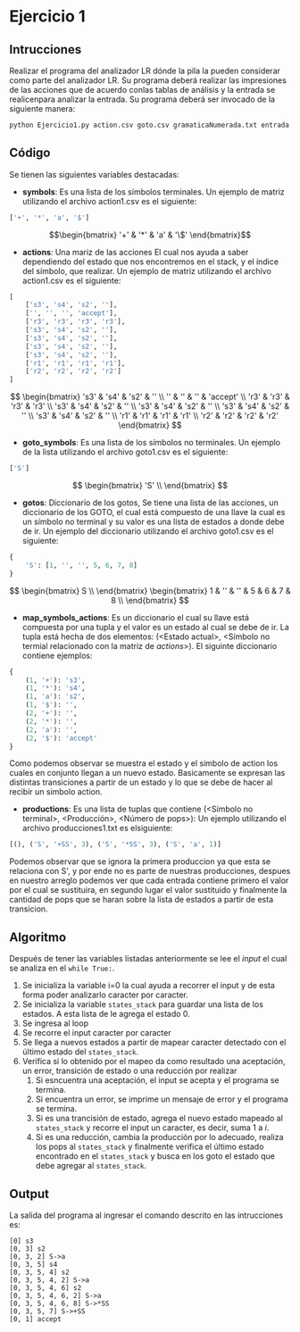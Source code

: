 # Ejercicio 1

## Intrucciones
Realizar el programa del analizador LR dónde la pila la pueden considerar como parte del analizador LR. Su programa deberá realizar las impresiones de las acciones que de acuerdo conlas tablas de análisis  y  la  entrada  se  realicenpara  analizar  la  entrada. Su  programa  deberá  ser  invocado  de  la siguiente manera:
``` sh
python Ejercicio1.py action.csv goto.csv gramaticaNumerada.txt entrada.txt
```

## Código
Se tienen las siguientes variables destacadas:
- **symbols**: Es una lista de los símbolos terminales. Un ejemplo de matriz utilizando el archivo action1.csv es el siguiente:
```python
['+', '*', 'a', '$']
```
$$\begin{bmatrix}
      '+' & '*' & 'a' & '\$'
\end{bmatrix}$$


- **actions**: Una mariz de las acciones El cual nos ayuda a saber dependiendo del estado que nos encontremos en el stack, y el índice del símbolo, que realizar. Un ejemplo de matriz utilizando el archivo action1.csv es el siguiente:
```python
[
    ['s3', 's4', 's2', ''], 
    ['', '', '', 'accept'], 
    ['r3', 'r3', 'r3', 'r3'], 
    ['s3', 's4', 's2', ''], 
    ['s3', 's4', 's2', ''], 
    ['s3', 's4', 's2', ''], 
    ['s3', 's4', 's2', ''], 
    ['r1', 'r1', 'r1', 'r1'], 
    ['r2', 'r2', 'r2', 'r2']
]
```

$$
  \begin{bmatrix}
      's3' & 's4' & 's2' & '' \\
      '' & '' & '' & 'accept' \\
      'r3' & 'r3' & 'r3' & 'r3' \\
      's3' & 's4' & 's2' & '' \\
      's3' & 's4' & 's2' & '' \\
      's3' & 's4' & 's2' & '' \\
      's3' & 's4' & 's2' & '' \\
      'r1' & 'r1' & 'r1' & 'r1' \\
      'r2' & 'r2' & 'r2' & 'r2'
  \end{bmatrix}
$$

- **goto_symbols**: Es una lista de los símbolos no terminales. Un ejemplo de la lista utilizando el archivo goto1.csv es el siguiente:
```python
['S']
```

$$
  \begin{bmatrix}
      'S' \\
  \end{bmatrix}
$$

- **gotos**: Diccionario de los gotos, Se tiene una lista de las acciones, un diccionario de los GOTO, el cual está compuesto de una llave la cual es un símbolo no terminal y su valor es una lista de estados a donde debe de ir. Un ejemplo del diccionario utilizando el archivo goto1.csv es el siguiente:
```python
{
    'S': [1, '', '', 5, 6, 7, 8]
}
```

$$
\begin{bmatrix} 
  S \\
\end{bmatrix}
\begin{bmatrix} 
  1 & '' & '' & 5 & 6 & 7 & 8 \\
\end{bmatrix}
$$ 

- **map_symbols_actions**: Es un diccionario el cual su llave está compuesta por una tupla y el valor es un estado al cual se debe de ir. La tupla está hecha de dos elementos: (\<Estado actual>, <Símbolo no termial relacionado con la matriz de *actions*>). El siguinte diccionario contiene ejemplos:
```python
{
    (1, '+'): 's3',
    (1, '*'): 's4',
    (1, 'a'): 's2', 
    (1, '$'): '', 
    (2, '+'): '', 
    (2, '*'): '', 
    (2, 'a'): '', 
    (2, '$'): 'accept'
} 
```
Como podemos observar se muestra el estado y el simbolo de action los cuales en conjunto llegan a un nuevo estado. Basicamente se expresan las distintas transiciones a partir de un estado y lo que se debe de hacer al recibir un simbolo action.

- **productions**: Es una lista de tuplas que contiene (\<Símbolo no terminal>, <Producción>, <Número de pops>): Un ejemplo utilizando el archivo producciones1.txt es elsiguiente:

```python
[(), ('S', '+SS', 3), ('S', '*SS', 3), ('S', 'a', 1)]
```
Podemos observar que se ignora la primera produccion ya que esta se relaciona con S', y por ende no es parte de nuestras producciones, despues en nuestro arreglo podemos ver que cada entrada contiene primero el valor por el cual se sustituira, en segundo lugar el valor sustituido y finalmente la cantidad de pops que se haran sobre la lista de estados a partir de esta transicion.

## Algoritmo

Después de tener las variables listadas anteriormente se lee el *input* el cual se analiza en el ```while True:```. 
1. Se inicializa la variable i=0 la cual ayuda a recorrer el input y de esta forma poder analizarlo caracter por caracter.
2. Se inicializa la variable ```states_stack``` para guardar una lista de los estados. A esta lista de le agrega el estado 0.
3. Se ingresa al loop
4. Se recorre el input caracter por caracter
5. Se llega a nuevos estados a partir de mapear caracter detectado con el último estado del  ```states_stack```.
6. Verifica si lo obtenido por el mapeo da como resultado una aceptación, un error, transición de estado o una reducción por realizar
   1. Si esncuentra una aceptación, el input se acepta y el programa se termina.
   2. Si encuentra un error, se imprime un mensaje de error y el programa se termina.
   3. Si es una trancisión de estado, agrega el nuevo estado mapeado al ```states_stack``` y recorre el input un caracter, es decir, suma 1 a *i*.
   4. Si es una reducción, cambia la producción por lo adecuado, realiza los pops al ```states_stack``` y finalmente verifica el último estado encontrado en el ```states_stack``` y busca en los goto el estado que debe agregar al ```states_stack```.

## Output
La salida del programa al ingresar el comando descrito en las intrucciones es:
```shell
[0] s3
[0, 3] s2
[0, 3, 2] S->a
[0, 3, 5] s4
[0, 3, 5, 4] s2
[0, 3, 5, 4, 2] S->a
[0, 3, 5, 4, 6] s2
[0, 3, 5, 4, 6, 2] S->a
[0, 3, 5, 4, 6, 8] S->*SS
[0, 3, 5, 7] S->+SS
[0, 1] accept
```